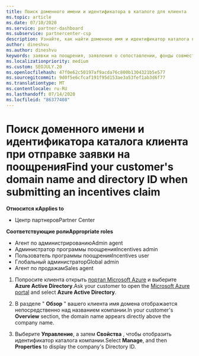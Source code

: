 ```yaml
---
title: Поиск доменного имени и идентификатора в каталоге для клиента
ms.topic: article
ms.date: 07/10/2020
ms.service: partner-dashboard
ms.subservice: partnercenter-csp
description: Узнайте, как найти доменное имя и идентификатор каталога клиента при отправке утверждения.
author: dineshvu
ms.author: dineshvu
keywords: заявки на поощрения, заявления о сопоставлении, фонды совместных операций, OSA, ISV, прибыль, имя домена, идентификатор каталога
ms.localizationpriority: medium
ms.custom: SEOJULY.20
ms.openlocfilehash: 47f0e62c50197af9acda76c800b1304321b5e577
ms.sourcegitcommit: 9d0f5e6cfcaf191f95d153ae3a53fef1ab3d6f77
ms.translationtype: MT
ms.contentlocale: ru-RU
ms.lasthandoff: 07/14/2020
ms.locfileid: "86377408"
---
```

# <a name="find-your-customers-domain-name-and-directory-id-when-submitting-an-incentives-claim"></a><span data-ttu-id="611a6-104">Поиск доменного имени и идентификатора каталога клиента при отправке заявки на поощрения</span><span class="sxs-lookup"><span data-stu-id="611a6-104">Find your customer's domain name and directory ID when submitting an incentives claim</span></span>

<span data-ttu-id="611a6-105">**Относится к**</span><span class="sxs-lookup"><span data-stu-id="611a6-105">**Applies to**</span></span>

- <span data-ttu-id="611a6-106">Центр партнеров</span><span class="sxs-lookup"><span data-stu-id="611a6-106">Partner Center</span></span>

<span data-ttu-id="611a6-107">**Соответствующие роли**</span><span class="sxs-lookup"><span data-stu-id="611a6-107">**Appropriate roles**</span></span>

- <span data-ttu-id="611a6-108">Агент по администрированию</span><span class="sxs-lookup"><span data-stu-id="611a6-108">Admin agent</span></span>
- <span data-ttu-id="611a6-109">Администратор программы поощрения</span><span class="sxs-lookup"><span data-stu-id="611a6-109">Incentives admin</span></span>
- <span data-ttu-id="611a6-110">Пользователь программы поощрения</span><span class="sxs-lookup"><span data-stu-id="611a6-110">Incentives user</span></span>
- <span data-ttu-id="611a6-111">Глобальный администратор</span><span class="sxs-lookup"><span data-stu-id="611a6-111">Global admin</span></span>
- <span data-ttu-id="611a6-112">Агент по продажам</span><span class="sxs-lookup"><span data-stu-id="611a6-112">Sales agent</span></span>

1. <span data-ttu-id="611a6-113">Попросите клиента открыть [портал Microsoft Azure](https://portal.azure.com/#home) и выберите **Azure Active Directory**.</span><span class="sxs-lookup"><span data-stu-id="611a6-113">Ask your customer to open the [Microsoft Azure portal](https://portal.azure.com/#home) and select **Azure Active Directory**.</span></span>

2. <span data-ttu-id="611a6-114">В разделе " **Обзор** " вашего клиента имя домена отображается непосредственно над названием компании.</span><span class="sxs-lookup"><span data-stu-id="611a6-114">In your customer's **Overview** section, the domain name appears directly above the company name.</span></span>  

3. <span data-ttu-id="611a6-115">Выберите **Управление**, а затем **Свойства** , чтобы отобразить идентификатор каталога компании.</span><span class="sxs-lookup"><span data-stu-id="611a6-115">Select **Manage**, and then **Properties** to display the company's Directory ID.</span></span>
